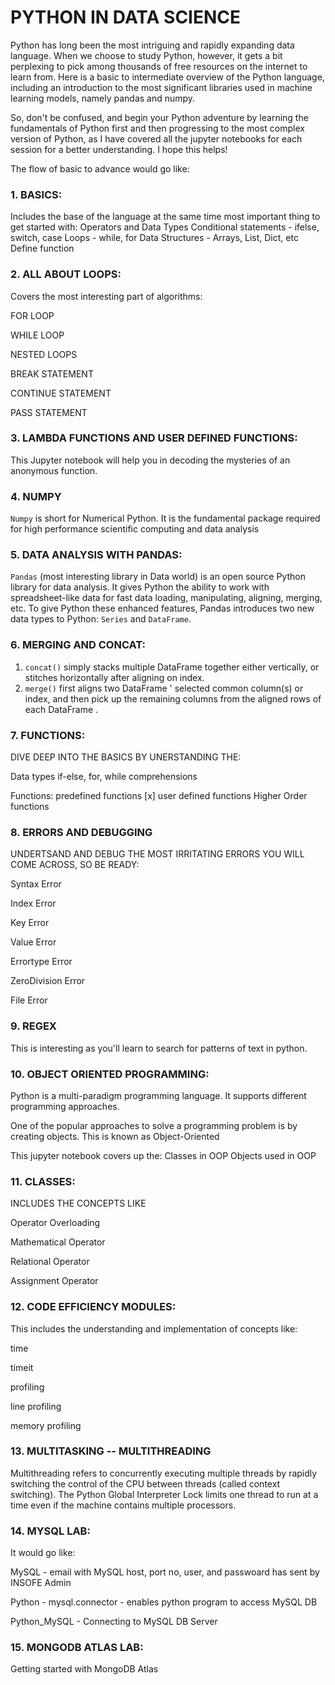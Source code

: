 # PYTHON IN DATA SCIENCE

Python has long been the most intriguing and rapidly expanding data language. When we choose to study Python, however, it gets a bit perplexing to pick among thousands of free resources on the internet to learn from. Here is a basic to intermediate overview of the Python language, including an introduction to the most significant libraries used in machine learning models, namely pandas and numpy.

So, don't be confused, and begin your Python adventure by learning the fundamentals of Python first and then progressing to the most complex version of Python, as I have covered all the jupyter notebooks for each session for a better understanding.
I hope this helps!

The flow of basic to advance would go like:

### 1. BASICS:

Includes the base of the language at the same time most important thing to get started with:
Operators and Data Types
Conditional statements - ifelse, switch, case
Loops - while, for
Data Structures - Arrays, List, Dict, etc
Define function

### 2. ALL ABOUT LOOPS:

Covers the most interesting part of algorithms:

FOR LOOP 

WHILE LOOP

NESTED LOOPS

BREAK STATEMENT

CONTINUE STATEMENT

PASS STATEMENT

### 3. LAMBDA FUNCTIONS AND USER DEFINED FUNCTIONS:

This Jupyter notebook will help you in decoding the mysteries of an anonymous function.

### 4. NUMPY 

`Numpy` is short for Numerical Python. It is the fundamental package required for high performance scientific computing and data analysis

### 5. DATA ANALYSIS WITH PANDAS:

`Pandas` (most interesting library in Data world) is an open source Python library for data analysis. It gives Python the
ability to work with spreadsheet-like data for fast data loading, manipulating,
aligning, merging, etc. To give Python these enhanced features, Pandas introduces two new data types to Python: `Series` and `DataFrame`.

### 6. MERGING AND CONCAT:

1. `concat()` simply stacks multiple DataFrame together either vertically, or stitches horizontally after aligning on index. 
2. `merge()` first aligns two DataFrame ' selected common column(s) or index, and then pick up the remaining columns from the aligned rows of each DataFrame .

### 7. FUNCTIONS:

DIVE DEEP INTO THE BASICS BY UNERSTANDING THE:

Data types
if-else, for, while
comprehensions

Functions:
predefined functions
[x] user defined functions
Higher Order functions

### 8. ERRORS AND DEBUGGING 

UNDERTSAND AND DEBUG THE MOST IRRITATING ERRORS YOU WILL COME ACROSS, SO BE READY:

Syntax Error

Index Error

Key Error

Value Error

Errortype Error

ZeroDivision Error

File Error

### 9. REGEX

This is interesting as you'll learn to search for patterns of text in python.

### 10. OBJECT ORIENTED PROGRAMMING:

Python is a multi-paradigm programming language. It supports different programming approaches.

One of the popular approaches to solve a programming problem is by creating objects. This is known as Object-Oriented

This jupyter notebook covers up the:
Classes in OOP
Objects used in OOP

### 11. CLASSES:

INCLUDES THE CONCEPTS LIKE

Operator Overloading

Mathematical Operator

Relational Operator

Assignment Operator

### 12. CODE EFFICIENCY MODULES:

This includes the understanding and implementation of concepts like:

time

timeit

profiling

line profiling

memory profiling

### 13. MULTITASKING -- MULTITHREADING

Multithreading refers to concurrently executing multiple threads by rapidly switching the control of the CPU between threads (called context switching). The Python Global Interpreter Lock limits one thread to run at a time even if the machine contains multiple processors.

### 14. MYSQL LAB:

It would go like:

MySQL - email with MySQL host, port no, user, and passwoard has sent by INSOFE Admin

Python - mysql.connector - enables python program to access MySQL DB

Python_MySQL - Connecting to MySQL DB Server

### 15. MONGODB ATLAS LAB:

Getting started with MongoDB Atlas
